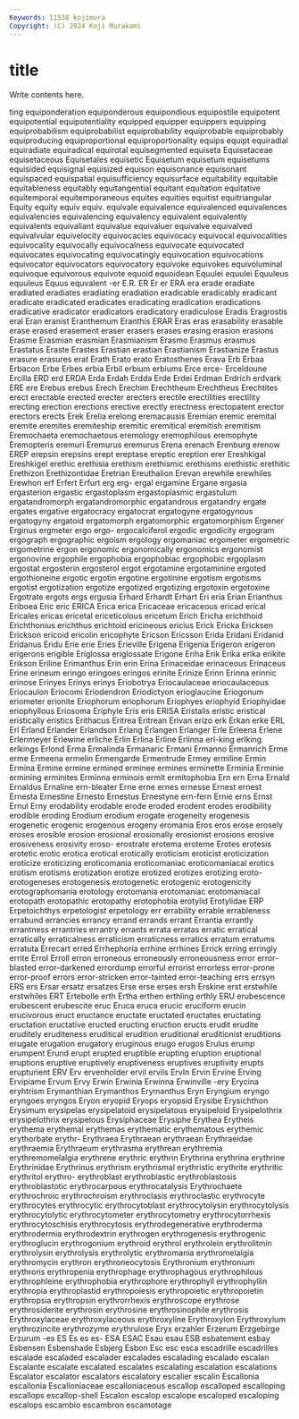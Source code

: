 ```yaml
---
Keywords: 11538 kojimura
Copyright: (C) 2024 Koji Murakami
---
```


# title

Write contents here.



ting equiponderation equiponderous equipondious equipostile equipotent equipotential equipotentiality equipped equipper
equippers equipping equiprobabilism equiprobabilist equiprobability equiprobable equiprobably equiproducing equiproportional equiproportionality
equips equipt equiradial equiradiate equiradical equirotal equisegmented equiseta Equisetaceae equisetaceous
Equisetales equisetic Equisetum equisetum equisetums equisided equisignal equisized equison equisonance
equisonant equispaced equispatial equisufficiency equisurface equitability equitable equitableness equitably equitangential
equitant equitation equitative equitemporal equitemporaneous equites equities equitist equitriangular Equity
equity equiv equiv. equivale equivalence equivalenced equivalences equivalencies equivalencing equivalency
equivalent equivalently equivalents equivaliant equivalue equivaluer equivalve equivalved equivalvular equivelocity
equivocacies equivocacy equivocal equivocalities equivocality equivocally equivocalness equivocate equivocated equivocates
equivocating equivocatingly equivocation equivocations equivocator equivocators equivocatory equivoke equivokes equivoluminal
equivoque equivorous equivote equoid equoidean Equulei equulei Equuleus equuleus Equus
equvalent -er E.R. ER Er er ERA era erade eradiate
eradiated eradiates eradiating eradiation eradicable eradicably eradicant eradicate eradicated eradicates
eradicating eradication eradications eradicative eradicator eradicators eradicatory eradiculose Eradis Eragrostis
eral Eran eranist Eranthemum Eranthis ERAR Eras eras erasability erasable
erase erased erasement eraser erasers erases erasing erasion erasions Erasme
Erasmian erasmian Erasmianism Erasmo Erasmus erasmus Erastatus Eraste Erastes Erastian
erastian Erastianism Erastianize Erastus erasure erasures erat Erath Erato erato
Eratosthenes Erava Erb Erbaa Erbacon Erbe Erbes erbia Erbil erbium
erbiums Erce erce- Erceldoune Ercilla ERD erd ERDA Erda Erdah
Erdda Erde Erdei Erdman Erdrich erdvark ERE ere Erebus erebus
Erech Erechim Erechtheum Erechtheus Erechtites erect erectable erected erecter erecters
erectile erectilities erectility erecting erection erections erective erectly erectness erectopatent
erector erectors erects Erek Erelia erelong eremacausis Eremian eremic eremital
eremite eremites eremiteship eremitic eremitical eremitish eremitism Eremochaeta eremochaetous eremology
eremophilous eremophyte Eremopteris eremuri Eremurus eremurus Erena erenach Erenburg erenow
EREP erepsin erepsins erept ereptase ereptic ereption erer Ereshkigal Ereshkigel
erethic erethisia erethism erethismic erethisms erethistic erethitic Erethizon Erethizontidae Eretrian
Ereuthalion Erevan erewhile erewhiles Erewhon erf Erfert Erfurt erg erg-
ergal ergamine Ergane ergasia ergasterion ergastic ergastoplasm ergastoplasmic ergastulum ergatandromorph
ergatandromorphic ergatandrous ergatandry ergate ergates ergative ergatocracy ergatocrat ergatogyne ergatogynous
ergatogyny ergatoid ergatomorph ergatomorphic ergatomorphism Ergener Erginus ergmeter ergo ergo-
ergocalciferol ergodic ergodicity ergogram ergograph ergographic ergoism ergology ergomaniac ergometer
ergometric ergometrine ergon ergonomic ergonomically ergonomics ergonomist ergonovine ergophile ergophobia
ergophobiac ergophobic ergoplasm ergostat ergosterin ergosterol ergot ergotamine ergotaminine ergoted
ergothioneine ergotic ergotin ergotine ergotinine ergotism ergotisms ergotist ergotization ergotize
ergotized ergotizing ergotoxin ergotoxine Ergotrate ergots ergs ergusia Erhard Erhardt
Erhart Eri eria Erian Erianthus Eriboea Eric eric ERICA Erica
erica Ericaceae ericaceous ericad erical Ericales ericas ericetal ericeticolous ericetum
Erich Ericha erichthoid Erichthonius erichthus erichtoid ericineous ericius Erick Ericka
Ericksen Erickson ericoid ericolin ericophyte Ericson Ericsson Erida Eridani Eridanid
Eridanus Eridu Erie erie Eries Erieville Erigena Erigenia Erigeron erigeron
erigerons erigible Eriglossa eriglossate Erigone Eriha Erik Erika erika erikite
Erikson Eriline Erimanthus Erin erin Erina Erinaceidae erinaceous Erinaceus Erine
erineum eringo eringoes eringos erinite Erinize Erinn Erinna erinnic erinose
Erinyes Erinys erinys Eriobotrya Eriocaulaceae eriocaulaceous Eriocaulon Eriocomi Eriodendron Eriodictyon
erioglaucine Eriogonum eriometer erionite Eriophorum eriophorum Eriophyes eriophyid Eriophyidae eriophyllous
Eriosoma Eriphyle Eris eris ERISA Eristalis eristic eristical eristically eristics
Erithacus Eritrea Eritrean Erivan erizo erk Erkan erke ERL Erl
Erland Erlander Erlandson Erlang Erlangen Erlanger Erle Erleena Erlene Erlenmeyer
Erlewine erliche Erlin Erlina Erline Erlinna erl-king erlking erlkings Erlond
Erma Ermalinda Ermanaric Ermani Ermanno Ermanrich Erme erme Ermeena ermelin
Ermengarde Ermentrude Ermey ermiline Ermin Ermina Ermine ermine ermined erminee
ermines erminette Erminia Erminie ermining erminites Erminna erminois ermit ermitophobia
Ern ern Erna Ernald Ernaldus Ernaline ern-bleater Erne erne ernes
ernesse Ernest ernest Ernesta Ernestine Ernesto Ernestus Ernestyne ern-fern Ernie
erns Ernst Ernul Erny erodability erodable erode eroded erodent erodes
erodibility erodible eroding Erodium erodium erogate erogeneity erogenesis erogenetic erogenic
erogenous erogeny eromania Eros eros erose erosely eroses erosible erosion
erosional erosionally erosionist erosions erosive erosiveness erosivity eroso- erostrate erotema
eroteme Erotes erotesis erotetic erotic erotica erotical erotically eroticism eroticist
eroticization eroticize eroticizing eroticomania eroticomaniac eroticomaniacal erotics erotism erotisms erotization
erotize erotized erotizes erotizing eroto- erotogeneses erotogenesis erotogenetic erotogenic erotogenicity
erotographomania erotology erotomania erotomaniac erotomaniacal erotopath erotopathic erotopathy erotophobia erotylid
Erotylidae ERP Erpetoichthys erpetologist erpetology err errability errable errableness errabund
errancies errancy errand errands errant Errantia errantly errantness errantries errantry
errants errata erratas erratic erratical erratically erraticalness erraticism erraticness erratics
erratum erratums erratuta Errecart erred Errhephoria errhine errhines Errick erring
erringly errite Errol Erroll erron erroneous erroneously erroneousness error error-blasted
error-darkened errordump errorful errorist errorless error-prone error-proof errors error-stricken error-tainted
error-teaching errs errsyn ERS ers Ersar ersatz ersatzes Erse erse
erses ersh Erskine erst erstwhile erstwhiles ERT Ertebolle erth Ertha
erthen erthling erthly ERU erubescence erubescent erubescite eruc Eruca eruca
erucic eruciform erucin erucivorous eruct eructance eructate eructated eructates eructating
eructation eructative eructed eructing eruction eructs erudit erudite eruditely eruditeness
eruditical erudition eruditional eruditionist eruditions erugate erugation erugatory eruginous erugo
erugos Erulus erump erumpent Erund erupt erupted eruptible erupting eruption
eruptional eruptions eruptive eruptively eruptiveness eruptives eruptivity erupts erupturient ERV
Erv ervenholder ervil ervils ErvIn Ervin Ervine Erving Ervipiame Ervum
Ervy Erwin Erwinia Erwinna Erwinville -ery Erycina eryhtrism Erymanthian Erymanthos
Erymanthus Eryn Eryngium eryngo eryngoes eryngos Eryon eryopid Eryops eryopsid
Erysibe Erysichthon Erysimum erysipelas erysipelatoid erysipelatous erysipeloid Erysipelothrix erysipelothrix erysipelous
Erysiphaceae Erysiphe Erythea Erytheis erythema erythemal erythemas erythematic erythematous erythemic
erythorbate erythr- Erythraea Erythraean erythraean Erythraeidae erythraemia Erythraeum erythrasma erythrean
erythremia erythremomelalgia erythrene erythric erythrin Erythrina erythrina erythrine Erythrinidae Erythrinus
erythrism erythrismal erythristic erythrite erythritic erythritol erythro- erythroblast erythroblastic erythroblastosis
erythroblastotic erythrocarpous erythrocatalysis Erythrochaete erythrochroic erythrochroism erythroclasis erythroclastic erythrocyte erythrocytes
erythrocytic erythrocytoblast erythrocytolysin erythrocytolysis erythrocytolytic erythrocytometer erythrocytometry erythrocytorrhexis erythrocytoschisis erythrocytosis
erythrodegenerative erythroderma erythrodermia erythrodextrin erythrogen erythrogenesis erythrogenic erythroglucin erythrogonium erythroid
erythrol erythrolein erythrolitmin erythrolysin erythrolysis erythrolytic erythromania erythromelalgia erythromycin erythron
erythroneocytosis Erythronium erythronium erythrons erythropenia erythrophage erythrophagous erythrophilous erythrophleine erythrophobia
erythrophore erythrophyll erythrophyllin erythropia erythroplastid erythropoiesis erythropoietic erythropoietin erythropsia erythropsin
erythrorrhexis erythroscope erythrose erythrosiderite erythrosin erythrosine erythrosinophile erythrosis Erythroxylaceae erythroxylaceous
erythroxyline Erythroxylon Erythroxylum erythrozincite erythrozyme erythrulose Eryx erzahler Erzerum Erzgebirge
Erzurum -es ES Es es es- ESA ESAC Esau esau
ESB esbatement esbay Esbensen Esbenshade Esbjerg Esbon Esc esc esca
escadrille escadrilles escalade escaladed escalader escalades escalading escalado escalan Escalante
escalate escalated escalates escalating escalation escalations Escalator escalator escalators escalatory
escalier escalin Escallonia escallonia Escalloniaceae escalloniaceous escallop escalloped escalloping escallops
escallop-shell Escalon escalop escalope escaloped escaloping escalops escambio escambron escamotage
